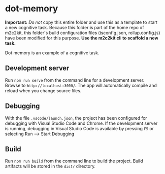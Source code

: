 # dot-memory

**Important:** _Do not_ copy this entire folder and use this as a template to start a new cognitive task. Because this folder is part of the home repo of m2c2kit, this folder's build configuration files (tsconfig.json, rollup.config.js) have been modified for this purpose. **Use the m2c2kit cli to scaffold a new task.**

Dot memory is an example of a cognitive task.

## Development server

Run `npm run serve` from the command line for a development server. Browse to `http://localhost:3000/`. The app will automatically compile and reload when you change source files.

## Debugging

With the file `.vscode/launch.json`, the project has been configured for debugging with Visual Studio Code and Chrome. If the development server is running, debugging in Visual Studio Code is available by pressing `F5` or selecting Run --> Start Debugging

## Build

Run `npm run build` from the command line to build the project. Build artifacts will be stored in the `dist/` directory.
